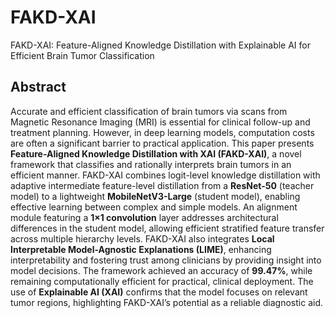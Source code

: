 # FAKD-XAI
FAKD-XAI: Feature-Aligned Knowledge Distillation with Explainable AI for Efficient Brain Tumor Classification
## Abstract
Accurate and efficient classification of brain tumors via scans from Magnetic Resonance Imaging (MRI) is essential for clinical follow-up and treatment planning. However, in deep learning models, computation costs are often a significant barrier to practical application. This paper presents **Feature-Aligned Knowledge Distillation with XAI (FAKD-XAI)**, a novel framework that classifies and rationally interprets brain tumors in an efficient manner. FAKD-XAI combines logit-level knowledge distillation with adaptive intermediate feature-level distillation from a **ResNet-50** (teacher model) to a lightweight **MobileNetV3-Large** (student model), enabling effective learning between complex and simple models. An alignment module featuring a **1×1 convolution** layer addresses architectural differences in the student model, allowing efficient stratified feature transfer across multiple hierarchy levels. FAKD-XAI also integrates **Local Interpretable Model-Agnostic Explanations (LIME)**, enhancing interpretability and fostering trust among clinicians by providing insight into model decisions. The framework achieved an accuracy of **99.47%**, while remaining computationally efficient for practical, clinical deployment. The use of **Explainable AI (XAI)** confirms that the model focuses on relevant tumor regions, highlighting FAKD-XAI’s potential as a reliable diagnostic aid.
